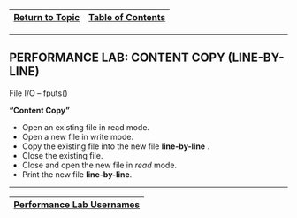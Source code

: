 |[Return to Topic](/12_IO_part_2/02_related_functions.md)| [Table of Contents](/00-Table-of-Contents.md)|
|---|---|

---

## PERFORMANCE LAB: CONTENT COPY (LINE-BY-LINE)

File I/O – fputs()

**“Content Copy”**

* Open an existing file in read mode.
* Open a new file in write mode.
* Copy the existing file into the new file **line-by-line** .
* Close the existing file.
* Close and open the new file in *read* mode.
* Print the new file **line-by-line**.

---

|[Performance Lab Usernames](/12_IO_part_2/performance_labs/PL_usernames.md)|
|---|
